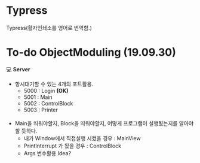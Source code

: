 # Typress
Typress(활자인쇄소를 영어로 번역함.)

# To-do ObjectModuling (19.09.30)

:computer: **Server**<br>

- 항시대기할 수 있는 4개의 포트활용.
  - 5000 : Login **(OK)**
  - 5001 : Main 
  - 5002 : ControlBlock
  - 5003 : Printer
  <br>
- Main을 띄워야할지, Block을 띄워야할지, 어떻게 프로그램이 실행됬는지를 알아야 할 듯하다.
  - 내가 Window에서 직접실행 시켰을 경우 : MainView
  - PrintInterrupt 가 됬을 경우 : ControlBlock
  - Args 변수활용 Idea? 
